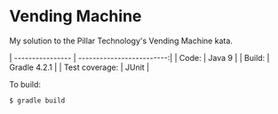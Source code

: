 # Vending Machine
My solution to the Pillar Technology's Vending Machine kata.


| ---------------- | -------------------------:|
| Code:            |                    Java 9 |
| Build:           |              Gradle 4.2.1 |
| Test coverage:   |                     JUnit |

To build:

    $ gradle build
  

